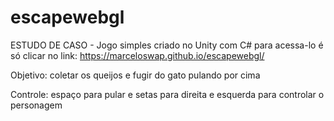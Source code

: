 # escapewebgl
ESTUDO DE CASO - Jogo simples criado no Unity com C# para acessa-lo é só clicar no link:
https://marceloswap.github.io/escapewebgl/

Objetivo: coletar os queijos e fugir do gato pulando por cima

Controle: espaço para pular e setas para direita e esquerda para controlar o personagem

